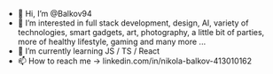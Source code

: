 - 👋 Hi, I’m @Balkov94
- 👀 I’m interested in full stack development, design, AI, variety of technologies, smart gadgets, art, photography, a little bit of parties, more of healthy lifestyle, gaming and many more ...
- 🌱 I’m currently learning  JS / TS / React 
- 📫 How to reach me -> linkedin.com/in/nikola-balkov-413010162

<!---
Balkov94/Balkov94 is a ✨ special ✨ repository because its `README.md` (this file) appears on your GitHub profile.
You can click the Preview link to take a look at your changes.
--->
